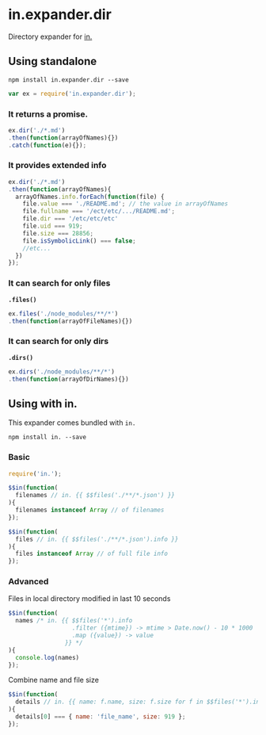 # in.expander.dir

Directory expander for [in.](https://github.com/nomilous/in.)

## Using standalone

`npm install in.expander.dir --save`

```javascript
var ex = require('in.expander.dir');
```

### It returns a promise.

```javascript
ex.dir('./*.md')
.then(function(arrayOfNames){})
.catch(function(e){});
```

### It provides extended info

```javascript
ex.dir('./*.md')
.then(function(arrayOfNames){
  arrayOfNames.info.forEach(function(file) {
    file.value === './README.md'; // the value in arrayOfNames
    file.fullname === '/ect/etc/.../README.md';
    file.dir === '/etc/etc/etc'
    file.uid === 919;
    file.size === 28856;
    file.isSymbolicLink() === false;
    //etc...
  })
});
```

### It can search for only files

__`.files()`__

```javascript
ex.files('./node_modules/**/*')
.then(function(arrayOfFileNames){})
```

### It can search for only dirs

__`.dirs()`__

```javascript
ex.dirs('./node_modules/**/*')
.then(function(arrayOfDirNames){})
```


## Using with in.

This expander comes bundled with `in.`

`npm install in. --save`

### Basic

```javascript
require('in.');

$$in(function(
  filenames // in. {{ $$files('./**/*.json') }}
){
  filenames instanceof Array // of filenames
});
```

```javascript
$$in(function(
  files // in. {{ $$files('./**/*.json').info }}
){
  files instanceof Array // of full file info
});
```


### Advanced

Files in local directory modified in last 10 seconds

```javascript
$$in(function(
  names /* in. {{ $$files('*').info
                  .filter ({mtime}) -> mtime > Date.now() - 10 * 1000
                  .map ({value}) -> value
                }} */
){
  console.log(names)
});
```

Combine name and file size

```javascript
$$in(function(
  details // in. {{ name: f.name, size: f.size for f in $$files('*').info }}
){
  details[0] === { name: 'file_name', size: 919 };
});
```

